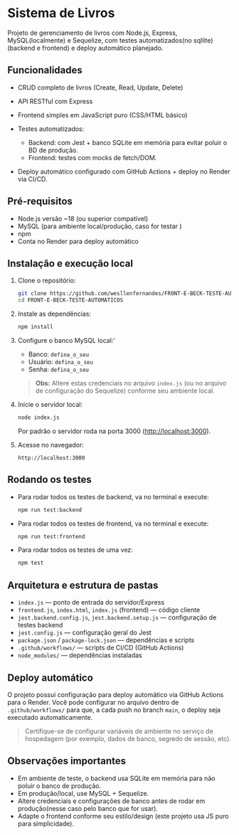 
# Sistema de Livros

Projeto de gerenciamento de livros com Node.js, Express, MySQL(localmente) e Sequelize, com testes automatizados(no sqllite) (backend e frontend) e deploy automático planejado.

## Funcionalidades

* CRUD completo de livros (Create, Read, Update, Delete)
* API RESTful com Express
* Frontend simples em JavaScript puro (CSS/HTML básico)
* Testes automatizados:

  * Backend: com Jest + banco SQLite em memória para evitar poluir o BD de produção.
  * Frontend: testes com mocks de fetch/DOM.
* Deploy automático configurado com GitHub Actions + deploy no Render via CI/CD.

## Pré-requisitos

* Node.js versão ~18 (ou superior compatível)
* MySQL (para ambiente local/produção, caso for testar )
* npm 
* Conta no Render para deploy automático 

## Instalação e execução local

1. Clone o repositório:

   ```bash
   git clone https://github.com/wesllenfernandes/FRONT-E-BECK-TESTE-AUTOMATICOS.git
   cd FRONT-E-BECK-TESTE-AUTOMATICOS
   ```
2. Instale as dependências:

   ```bash
   npm install
   ```
3. Configure o banco MySQL local:'

   * Banco: `defina_o_seu` 
   * Usuário: `defina_o_seu` 
   * Senha: `defina_o_seu` 

   > **Obs:** Altere estas credenciais no arquivo `index.js` (ou no arquivo de configuração do Sequelize) conforme seu ambiente local.
4. Inicie o servidor local:

   ```bash
   node index.js
   ```

   Por padrão o servidor roda na porta 3000 ([http://localhost:3000](http://localhost:3000)).
5. Acesse no navegador:

   ```
   http://localhost:3000
   ```

## Rodando os testes

* Para rodar todos os testes de backend, va no terminal e execute:

  ```bash
  npm run test:backend
  ```
* Para rodar todos os testes de frontend, va no terminal e execute:

  ```bash
  npm run test:frontend
  ```
* Para rodar todos os testes de uma vez:

  ```bash
  npm test
  ```

## Arquitetura e estrutura de pastas

* `index.js` — ponto de entrada do servidor/Express
* `frontend.js`, `index.html`, `index.js` (frontend) — código cliente
* `jest.backend.config.js`, `jest.backend.setup.js` — configuração de testes backend
* `jest.config.js` — configuração geral do Jest
* `package.json` / `package-lock.json` — dependências e scripts
* `.github/workflows/` — scripts de CI/CD (GitHub Actions)
* `node_modules/` — dependências instaladas

## Deploy automático

O projeto possui configuração para deploy automático via GitHub Actions para o Render. Você pode configurar no arquivo dentro de `.github/workflows/` para que, a cada push no branch `main`, o deploy seja executado automaticamente.

> Certifique-se de configurar variáveis de ambiente no serviço de hospedagem (por exemplo, dados de banco, segredo de sessão, etc).

## Observações importantes

* Em ambiente de teste, o backend usa SQLite em memória para não poluir o banco de produção.
* Em produção/local, use MySQL + Sequelize.
* Altere credenciais e configurações de banco antes de rodar em produção(nesse caso pelo banco que for usar).
* Adapte o frontend conforme seu estilo/design (este projeto usa JS puro para simplicidade).
